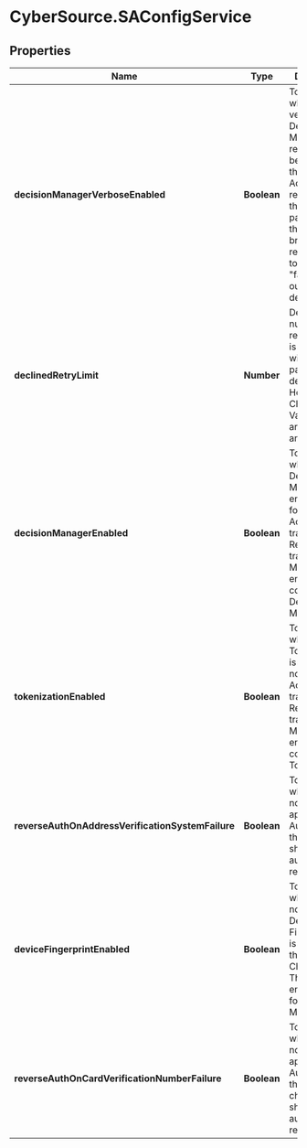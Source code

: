 # CyberSource.SAConfigService

## Properties
Name | Type | Description | Notes
------------ | ------------- | ------------- | -------------
**decisionManagerVerboseEnabled** | **Boolean** | Toggles whether verbose Decision Manager results should be present in the Secure Acceptance response. As this response passes through the browser, it is recommended to set this to \"false\" outside of debugging. | [optional] 
**declinedRetryLimit** | **Number** | Defines the number of retries a payer is presented with on payment declines on Hosted Checkout. Valid values are between 0 and 5. | [optional] 
**decisionManagerEnabled** | **Boolean** | Toggles whether Decision Manager is enabled or not for Secure Acceptance transactions. Requires the transacting MID to be enabled and configured for Decicion Manager. | [optional] 
**tokenizationEnabled** | **Boolean** | Toggles whether Tokenization is enabled or not for Secure Acceptance transactions. Requires the transacting MID to be enabled and configured for Tokenization. | [optional] 
**reverseAuthOnAddressVerificationSystemFailure** | **Boolean** | Toggles whether or not an approved Authorization that fails AVS should be automatically reversed. | [optional] 
**deviceFingerprintEnabled** | **Boolean** | Toggles whether or not fraud Device Fingerprinting is enabled on the Hosted Checkout. This simplifies enablement for Decision Manager. | [optional] 
**reverseAuthOnCardVerificationNumberFailure** | **Boolean** | Toggles whether or not an approved Authorization that fails CVN check that should be automatically reversed. | [optional] 


